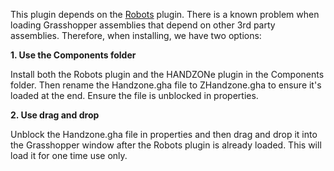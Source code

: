This plugin depends on the [Robots](https://github.com/visose/Robots) plugin. There is a known problem when loading Grasshopper assemblies that depend on other 3rd party assemblies. Therefore, when installing, we have two options:

**1. Use the Components folder**

Install both the Robots plugin and the HANDZONe plugin in the Components folder. Then rename the Handzone.gha file to ZHandzone.gha to ensure it's loaded at the end. Ensure the file is unblocked in properties.

**2. Use drag and drop**

Unblock the Handzone.gha file in properties and then drag and drop it into the Grasshopper window after the Robots plugin is already loaded. This will load it for one time use only.
